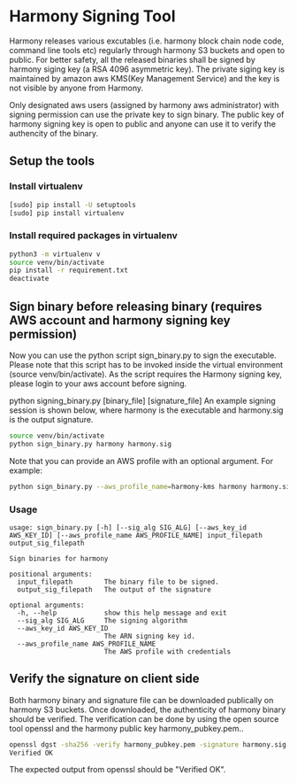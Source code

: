 # Harmony Signing Tool

  Harmony releases various excutables (i.e. harmony block chain node code, command line tools etc)  regularly through harmony S3 buckets and open to public. 
  For better safety, all the released binaries shall be signed by harmony siging key (a RSA 4096 asymmetric key). 
  The private siging key is maintained by amazon aws KMS(Key Management Service) and the key is not visible by anyone from Harmony.

  Only designated aws users (assigned by harmony aws administrator) with signing permission can use the private key to sign binary. 
  The public key of harmony signing key is open to public and anyone can use it to verify the authencity of the binary.


##  Setup the tools

### Install virtualenv
```bash
[sudo] pip install -U setuptools
[sudo] pip install virtualenv
```

### Install required packages in virtualenv
```bash
python3 -m virtualenv v
source venv/bin/activate
pip install -r requirement.txt
deactivate
```

## Sign binary before releasing binary (requires AWS account and harmony signing key permission)

  Now you can use the python script sign_binary.py to sign the executable. 
  Please note that this script has to be invoked inside the virtual environment (source venv/bin/activate).
  As the script requires the Harmony signing key, please login to your aws account before signing.
 
  python signing_binary.py [binary_file] [signature_file]
  An example signing session is shown below, where harmony is the executable and harmony.sig is the output signature.

```bash
source venv/bin/activate
python sign_binary.py harmony harmony.sig
```

  Note that you can provide an AWS profile with an optional argument. For example:
```bash
python sign_binary.py --aws_profile_name=harmony-kms harmony harmony.sig
```
  
### Usage
```
usage: sign_binary.py [-h] [--sig_alg SIG_ALG] [--aws_key_id AWS_KEY_ID] [--aws_profile_name AWS_PROFILE_NAME] input_filepath output_sig_filepath

Sign binaries for harmony

positional arguments:
  input_filepath        The binary file to be signed.
  output_sig_filepath   The output of the signature

optional arguments:
  -h, --help            show this help message and exit
  --sig_alg SIG_ALG     The signing algorithm
  --aws_key_id AWS_KEY_ID
                        The ARN signing key id.
  --aws_profile_name AWS_PROFILE_NAME
                        The AWS profile with credentials
```

## Verify the signature on client side

  Both harmony binary and signature file can be downloaded publically on harmony S3 buckets. Once downloaded, the authenticity of harmony binary should be verified.
  The verification can be done by using the open source tool openssl and the harmony public key harmony_pubkey.pem..

```bash
openssl dgst -sha256 -verify harmony_pubkey.pem -signature harmony.sig harmony
Verified OK
```
  The expected output from openssl should be "Verified OK".
